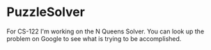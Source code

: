 # PuzzleSolver
For CS-122
I'm working on the N Queens Solver. You can look up the problem on Google to see what is trying to be accomplished.
